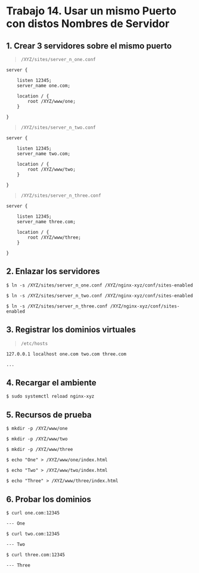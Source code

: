 # Trabajo 14. Usar un mismo Puerto con distos Nombres de Servidor

## 1. Crear 3 servidores sobre el mismo puerto

> `/XYZ/sites/server_n_one.conf`

```
server {

	listen 12345;
	server_name one.com;
	
	location / {
		root /XYZ/www/one;
	}

}
```

> `/XYZ/sites/server_n_two.conf`

```
server {

	listen 12345;
	server_name two.com;
	
	location / {
		root /XYZ/www/two;
	}

}
```

> `/XYZ/sites/server_n_three.conf`

```
server {

	listen 12345;
	server_name three.com;
	
	location / {
		root /XYZ/www/three;
	}

}
```

## 2. Enlazar los servidores

	$ ln -s /XYZ/sites/server_n_one.conf /XYZ/nginx-xyz/conf/sites-enabled

	$ ln -s /XYZ/sites/server_n_two.conf /XYZ/nginx-xyz/conf/sites-enabled

	$ ln -s /XYZ/sites/server_n_three.conf /XYZ/nginx-xyz/conf/sites-enabled

## 3. Registrar los dominios virtuales

> `/etc/hosts`

```
127.0.0.1 localhost one.com two.com three.com

...
```

## 4. Recargar el ambiente

	$ sudo systemctl reload nginx-xyz

## 5. Recursos de prueba

	$ mkdir -p /XYZ/www/one

	$ mkdir -p /XYZ/www/two

	$ mkdir -p /XYZ/www/three

	$ echo "One" > /XYZ/www/one/index.html

	$ echo "Two" > /XYZ/www/two/index.html

	$ echo "Three" > /XYZ/www/three/index.html

## 6. Probar los dominios

	$ curl one.com:12345

	--- One

	$ curl two.com:12345

	--- Two

	$ curl three.com:12345

	--- Three



























